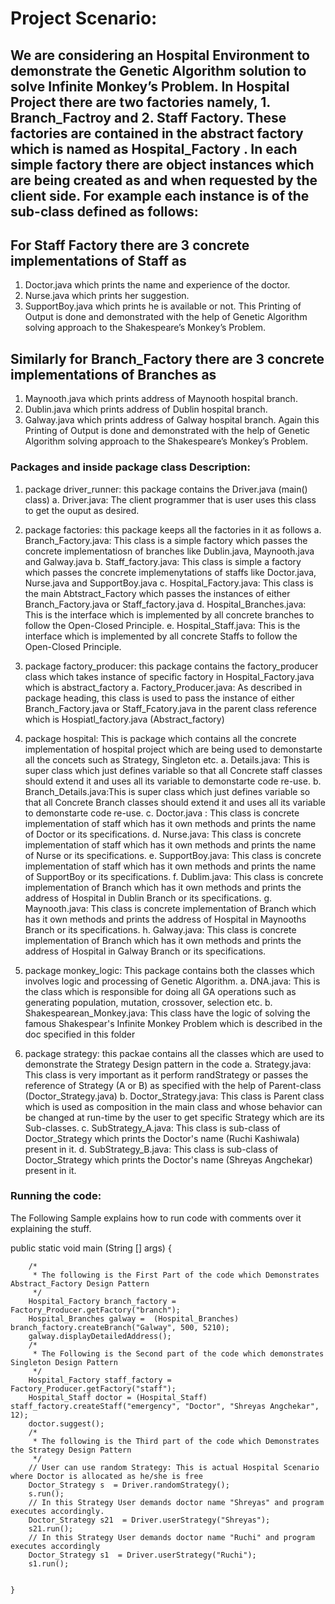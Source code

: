 # Project Scenario:

## We are considering an Hospital Environment to demonstrate the Genetic Algorithm solution to solve Infinite Monkey’s Problem. In Hospital Project there are two factories namely, 1. Branch_Factroy and 2. Staff Factory. These factories are contained in the abstract factory which is named as Hospital_Factory . In each simple factory there are object instances which are being created as and when requested by the client side. For example each instance is of the sub-class defined as follows:

## For Staff Factory there are 3 concrete implementations of Staff as
1.	Doctor.java which prints the name and experience of the doctor.
2.	Nurse.java which prints her suggestion.
3.	SupportBoy.java which prints he is available or not.
This Printing of Output is done and demonstrated with the help of Genetic Algorithm solving approach to the Shakespeare’s Monkey’s Problem.

## Similarly for Branch_Factory there are 3 concrete implementations of Branches as
1.	Maynooth.java which prints address of Maynooth hospital branch.
2.	Dublin.java which prints address of Dublin hospital branch.
3.	Galway.java which prints address of Galway hospital branch.
Again this Printing of Output is done and demonstrated with the help of Genetic Algorithm solving approach to the Shakespeare’s Monkey’s Problem.

### Packages and inside package class Description:
1. package driver_runner: this package contains the Driver.java (main() class)
	a. Driver.java: The client programmer that is user uses this class to get the ouput as desired.

2. package factories: this package keeps all the factories in it as follows
	a. Branch_Factory.java: This class is a simple factory which passes the concrete implementatiosn of branches like Dublin.java, Maynooth.java and Galway.java
	b. Staff_factory.java: This class is simple a factory which passes the concrete implemenytations of staffs like Doctor.java, Nurse.java and SupportBoy.java
	c. Hospital_Factory.java: This class is the main Abtstract_Factory which passes the instances of either Branch_Factory.java or Staff_factory.java
	d. Hospital_Branches.java: This is the interface which is implemented by all concrete branches to follow the Open-Closed Principle. 
	e. Hospital_Staff.java: This is the interface which is implemented by all concrete Staffs to follow the Open-Closed Principle. 

3. package factory_producer: this package contains the factory_producer class which takes instance of specific factory in Hospital_Factory.java which is abstract_factory
	a. Factory_Producer.java: As described in package heading, this class is used to pass the instance of either Branch_Factory.java or Staff_Fcatory.java in the parent class reference which is
				  Hospiatl_factory.java (Abstract_factory)

4. package hospital: This is package which contains all the concrete implementation of hospital project which are being used to demonstarte all the concets such as Strategy, Singleton etc.
	a. Details.java: This is super class which just defines variable so that all Concrete staff classes should extend it and uses all its variable to demonstarte code re-use.
	b. Branch_Details.java:This is super class which just defines variable so that all Concrete Branch classes should extend it and uses all its variable to demonstarte code re-use.
	c. Doctor.java : This class is concrete implementation of staff which has it own methods and prints the name of Doctor or its specifications.
	d. Nurse.java: This class is concrete implementation of staff which has it own methods and prints the name of Nurse or its specifications.
	e. SupportBoy.java: This class is concrete implementation of staff which has it own methods and prints the name of SupportBoy or its specifications.
	f. Dublim.java: This class is concrete implementation of Branch which has it own methods and prints the address of Hospital in Dublin Branch or its specifications.
	g. Maynooth.java: This class is concrete implementation of Branch which has it own methods and prints the address of Hospital in Maynooths Branch or its specifications.
	h. Galway.java: This class is concrete implementation of Branch which has it own methods and prints the address of Hospital in Galway Branch or its specifications.

5. package monkey_logic: This package contains both the classes which involves logic and processing of Genetic Algorithm.
	a. DNA.java: This is the class which is responsible for doing all GA operations such as generating population, mutation, crossover, selection etc.
	b. Shakespearean_Monkey.java: This class have the logic of solving the famous Shakespear's Infinite Monkey Problem which is described in the doc specified in this folder

6. package strategy: this packae contains all the classes which are used to demonstrate the Strategy Design pattern in the code
	a. Strategy.java: This class is very important as it perform randStrategy or passes the reference of Strategy (A or B) as specified with the help of Parent-class (Doctor_Strategy.java)
	b. Doctor_Strategy.java: This class is Parent class which is used as composition in the main class and whose behavior can be changed at run-time by the user to get specific Strategy which are its Sub-classes.
	c. SubStrategy_A.java: This class is sub-class of Doctor_Strategy which prints the Doctor's name (Ruchi Kashiwala) present in it.
	d. SubStrategy_B.java: This class is sub-class of Doctor_Strategy which prints the Doctor's name (Shreyas Angchekar) present in it.

### Running the code: 
The Following Sample  explains how to run code with comments over it explaining the stuff.

public static void main (String [] args) {
		
		/* 
		 * The following is the First Part of the code which Demonstrates Abstract_Factory Design Pattern
		 */
		Hospital_Factory branch_factory = Factory_Producer.getFactory("branch");
		Hospital_Branches galway =  (Hospital_Branches) branch_factory.createBranch("Galway", 500, 5210);
		galway.displayDetailedAddress();
		/*
		 * The Following is the Second part of the code which demonstrates Singleton Design Pattern
		 */
		Hospital_Factory staff_factory = Factory_Producer.getFactory("staff");
		Hospital_Staff doctor = (Hospital_Staff) staff_factory.createStaff("emergency", "Doctor", "Shreyas Angchekar", 12);
		doctor.suggest();
		/*
		 * The following is the Third part of the code which Demonstrates the Strategy Design Pattern
		 */
		// User can use random Strategy: This is actual Hospital Scenario where Doctor is allocated as he/she is free
		Doctor_Strategy s  = Driver.randomStrategy();
		s.run();
		// In this Strategy User demands doctor name "Shreyas" and program executes accordingly.
		Doctor_Strategy s21  = Driver.userStrategy("Shreyas");
		s21.run();
		// In this Strategy User demands doctor name "Ruchi" and program executes accordingly
		Doctor_Strategy s1  = Driver.userStrategy("Ruchi");
		s1.run();
		
			
	}